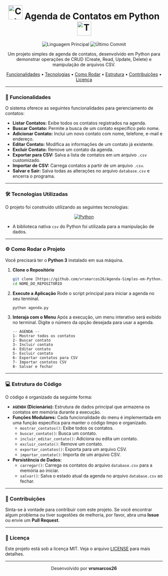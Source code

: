 <div align="center">
  <h1>
    <img src="https://raw.githubusercontent.com/Tarikul-Islam-Anik/Animated-Fluent-Emojis/master/Emojis/Objects/Spiral%20Calendar.png" alt="Calendário" width="45" height="45" />
    Agenda de Contatos em Python
    <img src="https://raw.githubusercontent.com/Tarikul-Islam-Anik/Animated-Fluent-Emojis/master/Emojis/Smilies/Man%20Technologist.png" alt="Tecnólogo" width="45" height="45" />
  </h1>
</div>

<p align="center">
  <img alt="Linguagem Principal" src="https://img.shields.io/github/languages/top/vrsmarcos26/Agenda-Simples-em-Python?style=for-the-badge&color=3776AB">
  <img alt="Último Commit" src="https://img.shields.io/github/last-commit/vrsmarcos26/Agenda-Simples-em-Python?style=for-the-badge&color=green">
</p>

<p align="center">
  Um projeto simples de agenda de contatos, desenvolvido em Python para demonstrar operações de CRUD (Create, Read, Update, Delete) e manipulação de arquivos CSV.
</p>

<p align="center">
  <a href="#-funcionalidades">Funcionalidades</a> •
  <a href="#-tecnologias-utilizadas">Tecnologias</a> •
  <a href="#-como-rodar-o-projeto">Como Rodar</a> •
  <a href="#-estrutura-do-código">Estrutura</a> •
  <a href="#-contribuições">Contribuições</a> •
  <a href="#-licença">Licença</a>
</p>

---

### 🚀 Funcionalidades

O sistema oferece as seguintes funcionalidades para gerenciamento de contatos:

-   **Listar Contatos:** Exibe todos os contatos registrados na agenda.
-   **Buscar Contato:** Permite a busca de um contato específico pelo nome.
-   **Adicionar Contato:** Inclui um novo contato com nome, telefone, e-mail e endereço.
-   **Editar Contato:** Modifica as informações de um contato já existente.
-   **Excluir Contato:** Remove um contato da agenda.
-   **Exportar para CSV:** Salva a lista de contatos em um arquivo `.csv` customizado.
-   **Importar de CSV:** Carrega contatos a partir de um arquivo `.csv`.
-   **Salvar e Sair:** Salva todas as alterações no arquivo `database.csv` e encerra o programa.

---

### 🛠️ Tecnologias Utilizadas

O projeto foi construído utilizando as seguintes tecnologias:

<p align="center">
  <a href="https://www.python.org/"><img src="https://img.shields.io/badge/Python-3776AB?style=for-the-badge&logo=python&logoColor=white" alt="Python"></a>
</p>

-   A biblioteca nativa `csv` do Python foi utilizada para a manipulação de dados.

---

### ⚙️ Como Rodar o Projeto

Você precisará ter o **Python 3** instalado em sua máquina.

1.  **Clone o Repositório**
    ```bash
    git clone [https://github.com/vrsmarcos26/Agenda-Simples-em-Python.git
    cd NOME_DO_REPOSITORIO
    ```

2.  **Execute a Aplicação**
    Rode o script principal para iniciar a agenda no seu terminal.
    ```bash
    python agenda.py
    ```

3.  **Interaja com o Menu**
    Após a execução, um menu interativo será exibido no terminal. Digite o número da opção desejada para usar a agenda.

    ```
    -- AGENDA --
    1- Mostrar todos os contatos
    2- Buscar contato
    3- Incluir contato
    4- Editar contato
    5- Excluir contato
    6- Exportar contatos para CSV
    7- Importar contatos CSV
    8- Salvar e fechar
    ```

---

### 💻 Estrutura do Código

O código é organizado da seguinte forma:

-   **`AGENDA` (Dicionário):** Estrutura de dados principal que armazena os contatos em memória durante a execução.
-   **Funções Modulares:** Cada funcionalidade do menu é implementada em uma função específica para manter o código limpo e organizado.
    -   `mostrar_contatos()`: Exibe todos os contatos.
    -   `buscar_contato()`: Busca um contato.
    -   `incluir_editar_contato()`: Adiciona ou edita um contato.
    -   `excluir_contato()`: Remove um contato.
    -   `exportar_contatos()`: Exporta para um arquivo CSV.
    -   `importar_contato()`: Importa de um arquivo CSV.
-   **Persistência de Dados:**
    -   `carregar()`: Carrega os contatos do arquivo `database.csv` para a memória ao iniciar.
    -   `salvar()`: Salva o estado atual da agenda no arquivo `database.csv` ao fechar.

---

### 🤝 Contribuições

Sinta-se à vontade para contribuir com este projeto. Se você encontrar algum problema ou tiver sugestões de melhoria, por favor, abra uma **Issue** ou envie um **Pull Request**.

---

### 📝 Licença

Este projeto está sob a licença MIT. Veja o arquivo [LICENSE](LICENSE) para mais detalhes.

<hr>

<p align="center">
  Desenvolvido por <b>vrsmarcos26</b>
</p>
